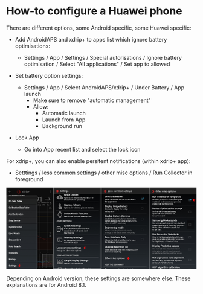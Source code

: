 # How-to configure a Huawei phone

There are different options, some Android specific, some Huawei specific:

* Add AndroidAPS and xdrip+ to apps list which ignore battery optimisations:
  
  * Settings / App / Settings / Special autorisations / Ignore battery optimisation / Select "All applications" / Set app to allowed

* Set battery option settings:
  
  * Settings / App / Select AndroidAPS/xdrip+ / Under Battery / App launch 
    * Make sure to remove "automatic management"
    * Allow: 
      * Automatic launch
      * Launch from App
      * Background run

* Lock App
  
  * Go into App recent list and select the lock icon

For xdrip+, you can also enable persitent notifications (within xdrip+ app):

* Setttings / less common settings / other misc options / Run Collector in foreground

![xdrip+ settings - collector in foreground](../images/xdrip_collector_foreground.png)

Depending on Android version, these settings are somewhere else. These explanations are for Android 8.1.